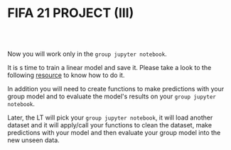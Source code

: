 # FIFA 21 PROJECT (III)

<br><br>

Now you will work only in the `group jupyter notebook`.

It is s time to train a linear model and save it. Please take a look to the following [resource](https://machinelearningmastery.com/save-load-machine-learning-models-python-scikit-learn/) to know how to do it.

In addition you will need to create functions to make predictions with your group model and to evaluate the model's results on your `group jupyter notebook`.

Later, the LT will pick your `group jupyter notebook`, it will load another dataset and it will apply/call your functions to clean the dataset, make predictions with your model and then evaluate your group model into the new unseen data.
